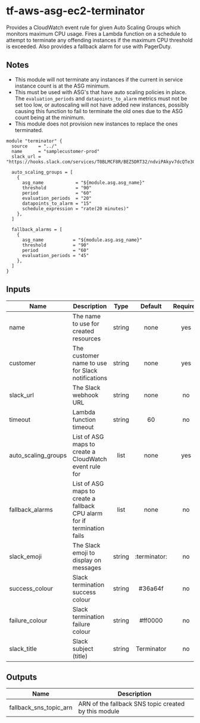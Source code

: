 # tf-aws-asg-ec2-terminator

Provides a CloudWatch event rule for given Auto Scaling Groups which monitors maximum CPU usage. Fires a Lambda function on a schedule to attempt to terminate any offending instances if the maximum CPU threshold is exceeded. Also provides a fallback alarm for use with PagerDuty.

## Notes
- This module will not terminate any instances if the current in service instance count is at the ASG minimum.
- This must be used with ASG's that have auto scaling policies in place. The `evaluation_periods` and `datapoints_to_alarm` metrics must not be set too low, or autoscaling will not have added new instances, possibly causing this function to fail to terminate the old ones due to the ASG count being at the minimum.
- This module does not provision new instances to replace the ones terminated.

```hcl
module "terminator" {
  source    = "../"
  name      = "samplecustomer-prod"
  slack_url = "https://hooks.slack.com/services/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"

  auto_scaling_groups = [
    {
      asg_name            = "${module.asg.asg_name}"
      threshold           = "90"
      period              = "60"
      evaluation_periods  = "20"
      datapoints_to_alarm = "15"
      schedule_expression = "rate(20 minutes)"
    },
  ]

  fallback_alarms = [
    {
      asg_name           = "${module.asg.asg_name}"
      threshold          = "90"
      period             = "60"
      evaluation_periods = "45"
    },
  ]
}
```
## Inputs

| Name | Description | Type | Default | Required |
|------|-------------|:----:|:-----:|:-----:|
| name | The name to use for created resources | string | none | yes |
| customer | The customer name to use for Slack notifications | string | none | yes |
| slack_url | The Slack webhook URL | string | none | no |
| timeout | Lambda function timeout | string | 60 | no |
| auto_scaling_groups | List of ASG maps to create a CloudWatch event rule for | list | none | yes |
| fallback_alarms | List of ASG maps to create a fallback CPU alarm for if termination fails | list | none | no |
| slack_emoji | The Slack emoji to display on messages | string | :terminator: | no |
| success_colour | Slack termination success colour | string | #36a64f | no |
| failure_colour | Slack termination failure colour | string | #ff0000 | no |
| slack_title | Slack subject (title) | string | Terminator | no |

## Outputs

| Name | Description |
|------|-------------|
| fallback_sns_topic_arn | ARN of the fallback SNS topic created by this module |
